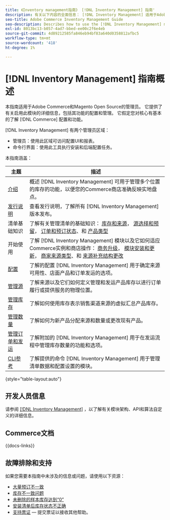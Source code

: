 ```yaml
---
title: 《Inventory management指南》 [!DNL Inventory Management] 指南'
description: 有关以下内容的全面信息： [!DNL Inventory Management] 适用于Adobe Commerce和Magento Open Source管理员，包括迁移和配置。
seo-title: Adobe Commerce Inventory Management Guide
seo-description: Describes how to use the [!DNL Inventory Management] module in Adobe Commerce or Magento Open Source.
exl-id: 8013bc13-b057-4ad7-bbed-ee00c2f6e4eb
source-git-commit: 4d89212585fa846eb94bf83a640d0358812afbc5
workflow-type: tm+mt
source-wordcount: '418'
ht-degree: 1%

---
```


# [!DNL Inventory Management] 指南概述

本指南适用于Adobe Commerce和Magento Open Source的管理员。 它提供了有关启用此模块的详细信息，包括其功能的配置和管理。 它假定您对核心有基本的了解 [!DNL Commerce] 配置和功能。

[!DNL Inventory Management] 有两个管理员区域：

- 管理员：使用此区域可访问配置UI和报表。
- 命令行界面：使用此工具执行安装和后端配置任务。

本指南涵盖：

| 主题 | 描述 |
| ------- | ----------- |
| [介绍](introduction.md) | 概述 [!DNL Inventory Management] 可用于管理多个位置的库存的功能，以便您的Commerce商店准确反映实地盘点。 |
| [发行说明](release-notes.md) | 查看发行说明，了解所有 [!DNL Inventory Management] 版本发布。 |
| 清单基础知识 | 了解有关管理清单的基础知识： [库存和来源](sources-stocks.md)， [源选择和预留](selection-reservations.md)， [订单和预订状态](order-status.md)、和 [产品类型](product-types.md) |
| 开始使用 | 了解 [!DNL Inventory Management] 模块以及它如何适应Commerce实例和商店操作： [商务升级](migrate.md)， [模块安装和更新](install-update.md)， [商家来源类型](merchant-sourcing.md)、和 [来源补充结构更改](expand-restructure.md) |
| [配置](configuration.md) | 了解的配置 [!DNL Inventory Management] 用于确定来源可用性、店面产品和订单发运的选项。 |
| [管理源](sources-manage.md) | 了解来源以及它们如何定义管理和发运产品库存以进行订单履行或提供服务的物理位置。 |
| [管理库存](stocks-manage.md) | 了解如何使用库存表示销售渠道来源的虚拟汇总产品库存。 |
| [管理数量](quantities-manage.md) | 了解如何为新产品分配来源和数量或更改现有产品。 |
| [管理订单和发运](shipments.md) | 了解附加的 [!DNL Inventory Management] 用于在发运流程中管理库存数量的功能和选项。 |
| [CLI参考](cli.md) | 了解提供的命令 [!DNL Inventory Management] 用于管理清单数据和配置设置的模块。 |

{style="table-layout:auto"}

## 开发人员信息

请参阅 [[!DNL Inventory Management]](https://developer.adobe.com/commerce/webapi/rest/inventory/) ，以了解有关模块架构、API和算法自定义的详细信息。

## Commerce文档

{{docs-links}}

## 故障排除和支持

如果您需要本指南中未涉及的信息或问题，请使用以下资源：

- [大量预订不一致](https://experienceleague.adobe.com/docs/commerce-knowledge-base/kb/support-tools/patches/v1-0-8/mdva-30112-magento-patch-large-number-reservation-inconsistencies.html)
- [库存不一致问题](https://experienceleague.adobe.com/docs/commerce-knowledge-base/kb/support-tools/patches/v1-0-14/mdva-33281-magento-patch-inventory-inconsistency-issues.html)
- [未删除的样本库存达到“0”](https://experienceleague.adobe.com/docs/commerce-knowledge-base/kb/support-tools/patches/v1-0-17/mdva-34850-swatches-not-strike-through-inventory-reaches-0.html)
- [安装清单后库存状态不正确](https://experienceleague.adobe.com/docs/commerce-knowledge-base/kb/troubleshooting/miscellaneous/stock-status-incorrect-after-magento-inventory-install.html)
- [支持票证](https://experienceleague.adobe.com/docs/commerce-knowledge-base/kb/help-center-guide/magento-help-center-user-guide.html#submit-ticket) — 提交票证以接收其他帮助。
